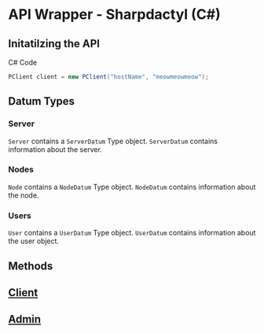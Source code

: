 # API Wrapper - Sharpdactyl (C#)

## Initatilzing the API
C# Code
```csharp
PClient client = new PClient("hostName", "meowmeowmeow");
```

## Datum Types
### Server
`Server` contains a `ServerDatum` Type object.
`ServerDatum` contains information about the server.

### Nodes
`Node` contains a `NodeDatum` Type object.
`NodeDatum` contains information about the node.

### Users
`User` contains a `UserDatum` Type object.
`UserDatum` contains information about the user object.

## Methods
## [Client](https://github.com/KadePcGames/Sharpdactyl/blob/master/API%20Docs/Client.md)
## [Admin](https://github.com/KadePcGames/Sharpdactyl/blob/master/API%20Docs/Admin.md)
